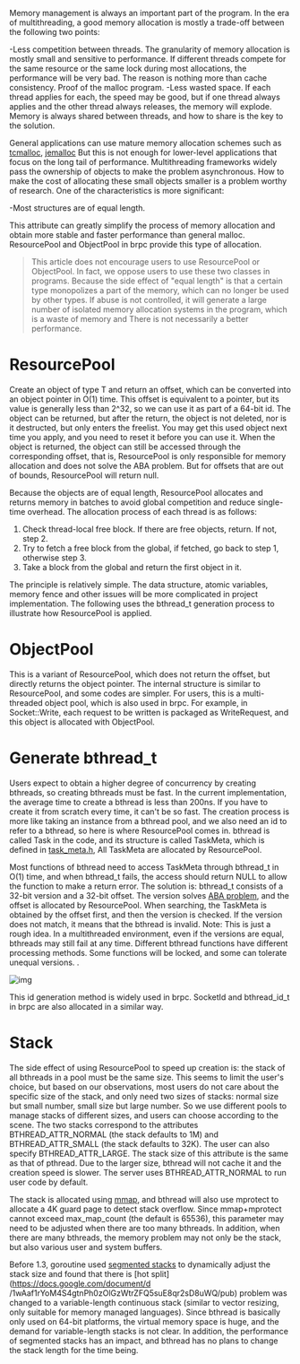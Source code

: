 Memory management is always an important part of the program. In the era of multithreading, a good memory allocation is mostly a trade-off between the following two points:

-Less competition between threads. The granularity of memory allocation is mostly small and sensitive to performance. If different threads compete for the same resource or the same lock during most allocations, the performance will be very bad. The reason is nothing more than cache consistency. Proof of the malloc program.
-Less wasted space. If each thread applies for each, the speed may be good, but if one thread always applies and the other thread always releases, the memory will explode. Memory is always shared between threads, and how to share is the key to the solution.

General applications can use mature memory allocation schemes such as [tcmalloc](http://goog-perftools.sourceforge.net/doc/tcmalloc.html), [jemalloc](https://github.com/jemalloc/jemalloc) But this is not enough for lower-level applications that focus on the long tail of performance. Multithreading frameworks widely pass the ownership of objects to make the problem asynchronous. How to make the cost of allocating these small objects smaller is a problem worthy of research. One of the characteristics is more significant:

-Most structures are of equal length.

This attribute can greatly simplify the process of memory allocation and obtain more stable and faster performance than general malloc. ResourcePool<T> and ObjectPool<T> in brpc provide this type of allocation.

> This article does not encourage users to use ResourcePool<T> or ObjectPool<T>. In fact, we oppose users to use these two classes in programs. Because the side effect of "equal length" is that a certain type monopolizes a part of the memory, which can no longer be used by other types. If abuse is not controlled, it will generate a large number of isolated memory allocation systems in the program, which is a waste of memory and There is not necessarily a better performance.

# ResourcePool<T>

Create an object of type T and return an offset, which can be converted into an object pointer in O(1) time. This offset is equivalent to a pointer, but its value is generally less than 2^32, so we can use it as part of a 64-bit id. The object can be returned, but after the return, the object is not deleted, nor is it destructed, but only enters the freelist. You may get this used object next time you apply, and you need to reset it before you can use it. When the object is returned, the object can still be accessed through the corresponding offset, that is, ResourcePool is only responsible for memory allocation and does not solve the ABA problem. But for offsets that are out of bounds, ResourcePool will return null.

Because the objects are of equal length, ResourcePool allocates and returns memory in batches to avoid global competition and reduce single-time overhead. The allocation process of each thread is as follows:

1. Check thread-local free block. If there are free objects, return. If not, step 2.
2. Try to fetch a free block from the global, if fetched, go back to step 1, otherwise step 3.
3. Take a block from the global and return the first object in it.

The principle is relatively simple. The data structure, atomic variables, memory fence and other issues will be more complicated in project implementation. The following uses the bthread_t generation process to illustrate how ResourcePool is applied.

# ObjectPool<T>

This is a variant of ResourcePool<T>, which does not return the offset, but directly returns the object pointer. The internal structure is similar to ResourcePool, and some codes are simpler. For users, this is a multi-threaded object pool, which is also used in brpc. For example, in Socket::Write, each request to be written is packaged as WriteRequest, and this object is allocated with ObjectPool<WriteRequest>.

# Generate bthread_t

Users expect to obtain a higher degree of concurrency by creating bthreads, so creating bthreads must be fast. In the current implementation, the average time to create a bthread is less than 200ns. If you have to create it from scratch every time, it can't be so fast. The creation process is more like taking an instance from a bthread pool, and we also need an id to refer to a bthread, so here is where ResourcePool comes in. bthread is called Task in the code, and its structure is called TaskMeta, which is defined in [task_meta.h](https://github.com/brpc/brpc/blob/master/src/bthread/task_meta.h), All TaskMeta are allocated by ResourcePool<TaskMeta>.

Most functions of bthread need to access TaskMeta through bthread_t in O(1) time, and when bthread_t fails, the access should return NULL to allow the function to make a return error. The solution is: bthread_t consists of a 32-bit version and a 32-bit offset. The version solves [ABA problem](http://en.wikipedia.org/wiki/ABA_problem), and the offset is allocated by ResourcePool<TaskMeta>. When searching, the TaskMeta is obtained by the offset first, and then the version is checked. If the version does not match, it means that the bthread is invalid. Note: This is just a rough idea. In a multithreaded environment, even if the versions are equal, bthreads may still fail at any time. Different bthread functions have different processing methods. Some functions will be locked, and some can tolerate unequal versions. .

![img](../images/resource_pool.png)

This id generation method is widely used in brpc. SocketId and bthread_id_t in brpc are also allocated in a similar way.

# Stack

The side effect of using ResourcePool to speed up creation is: the stack of all bthreads in a pool must be the same size. This seems to limit the user's choice, but based on our observations, most users do not care about the specific size of the stack, and only need two sizes of stacks: normal size but small number, small size but large number. So we use different pools to manage stacks of different sizes, and users can choose according to the scene. The two stacks correspond to the attributes BTHREAD_ATTR_NORMAL (the stack defaults to 1M) and BTHREAD_ATTR_SMALL (the stack defaults to 32K). The user can also specify BTHREAD_ATTR_LARGE. The stack size of this attribute is the same as that of pthread. Due to the larger size, bthread will not cache it and the creation speed is slower. The server uses BTHREAD_ATTR_NORMAL to run user code by default.

The stack is allocated using [mmap](http://linux.die.net/man/2/mmap), and bthread will also use mprotect to allocate a 4K guard page to detect stack overflow. Since mmap+mprotect cannot exceed max_map_count (the default is 65536), this parameter may need to be adjusted when there are too many bthreads. In addition, when there are many bthreads, the memory problem may not only be the stack, but also various user and system buffers.

Before 1.3, goroutine used [segmented stacks](https://gcc.gnu.org/wiki/SplitStacks) to dynamically adjust the stack size and found that there is [hot split](https://docs.google.com/document/d /1wAaf1rYoM4S4gtnPh0zOlGzWtrZFQ5suE8qr2sD8uWQ/pub) problem was changed to a variable-length continuous stack (similar to vector resizing, only suitable for memory managed languages). Since bthread is basically only used on 64-bit platforms, the virtual memory space is huge, and the demand for variable-length stacks is not clear. In addition, the performance of segmented stacks has an impact, and bthread has no plans to change the stack length for the time being.